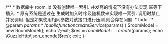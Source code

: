 /**
     * 数据库中 room_id 没有创建唯一索引. 并发高的情况下没有办法实现 幂等下插入.
     * 原有系统是通过在 生成时加入时序及随机数来实现唯一索引. 调用时禁止并发调用. 但是如果使用相同参数对该接口进行压测.则会存在问题.
     * todo .
     * @param $params
     */
    public function createService($params)
    {
        $roomModel = new RoomModel();
        echo 2;exit;
        $res = $roomModel::create($params);
        echo \GuzzleHttp\json_encode($res);
        exit;
    }
